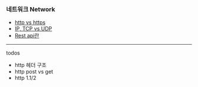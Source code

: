 ### 네트워크 Network

- [http vs https](./Network/http_vs_https.md)
- [IP, TCP vs UDP](./Network/IP_TCP_UDP.md)
- [Rest api란](./Network/rest_api.md)

---

todos

- http 헤더 구조
- http post vs get
- http 1.1/2
